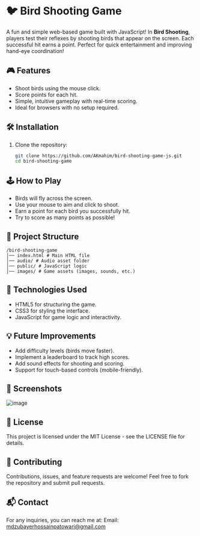 # 🐦 Bird Shooting Game

A fun and simple web-based game built with JavaScript! In **Bird Shooting**, players test their reflexes by shooting birds that appear on the screen. Each successful hit earns a point. Perfect for quick entertainment and improving hand-eye coordination!

## 🎮 Features
- Shoot birds using the mouse click.
- Score points for each hit.
- Simple, intuitive gameplay with real-time scoring.
- Ideal for browsers with no setup required.

## 🛠️ Installation
1. Clone the repository:  
   ```bash
   git clone https://github.com/AKmahim/bird-shooting-game-js.git
   cd bird-shooting-game
   ```

## 🕹️ How to Play
- Birds will fly across the screen.
- Use your mouse to aim and click to shoot.
- Earn a point for each bird you successfully hit.
- Try to score as many points as possible!

## 📂 Project Structure

``` 
/bird-shooting-game 
│── index.html # Main HTML file 
│── audio/ # Audio asset folder
│── public/ # JavaScript logic 
│── images/ # Game assets (images, sounds, etc.) 
```

## 🔧 Technologies Used
- HTML5 for structuring the game.
- CSS3 for styling the interface.
- JavaScript for game logic and interactivity.

## 💡 Future Improvements
- Add difficulty levels (birds move faster).
- Implement a leaderboard to track high scores.
- Add sound effects for shooting and scoring.
- Support for touch-based controls (mobile-friendly).

## 📸 Screenshots
![image](https://github.com/user-attachments/assets/afb80b54-194d-4bc0-b501-de1139431ce0)


## 📝 License
This project is licensed under the MIT License - see the LICENSE file for details.

## 🤝 Contributing
Contributions, issues, and feature requests are welcome!
Feel free to fork the repository and submit pull requests.

## 📬 Contact
For any inquiries, you can reach me at:
Email: mdzubayerhossainpatowari@gmail.com
